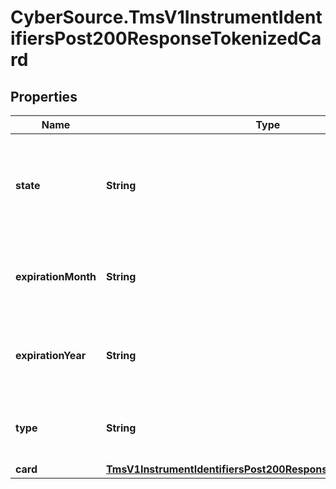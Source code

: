 # CyberSource.TmsV1InstrumentIdentifiersPost200ResponseTokenizedCard

## Properties
Name | Type | Description | Notes
------------ | ------------- | ------------- | -------------
**state** | **String** | Issuer state for the Network Token Valid values: - ACTIVE - SUSPENDED - DELETED  | [optional] 
**expirationMonth** | **String** | The Network Token expiration month, automatically updated | [optional] 
**expirationYear** | **String** | The Network Token expiration year, automatically updated | [optional] 
**type** | **String** | The Network Token brand Valid values: - visa - mastercard  | [optional] 
**card** | [**TmsV1InstrumentIdentifiersPost200ResponseTokenizedCardCard**](TmsV1InstrumentIdentifiersPost200ResponseTokenizedCardCard.md) |  | [optional] 


